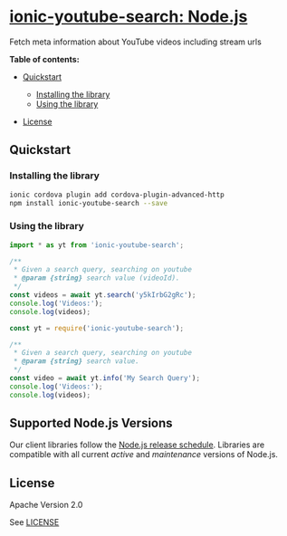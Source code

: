 # [ionic-youtube-search: Node.js](https://github.com/appit-online/ionic-youtube-search)

Fetch meta information about YouTube videos including stream urls

**Table of contents:**


* [Quickstart](#quickstart)

  * [Installing the library](#installing-the-library)
  * [Using the library](#using-the-library)
* [License](#license)

## Quickstart

### Installing the library

```bash
ionic cordova plugin add cordova-plugin-advanced-http
npm install ionic-youtube-search --save
```


### Using the library

```javascript
import * as yt from 'ionic-youtube-search';

/**
 * Given a search query, searching on youtube
 * @param {string} search value (videoId).
 */
const videos = await yt.search('y5kIrbG2gRc');
console.log('Videos:');
console.log(videos);

```

```javascript
const yt = require('ionic-youtube-search');

/**
 * Given a search query, searching on youtube
 * @param {string} search value.
 */
const video = await yt.info('My Search Query');
console.log('Videos:');
console.log(videos);
```

## Supported Node.js Versions

Our client libraries follow the [Node.js release schedule](https://nodejs.org/en/about/releases/).
Libraries are compatible with all current _active_ and _maintenance_ versions of
Node.js.

## License

Apache Version 2.0

See [LICENSE](https://github.com/appit-online/ionic-youtube-search/blob/master/LICENSE)
